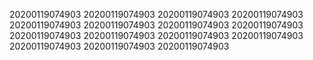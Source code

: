 20200119074903
20200119074903
20200119074903
20200119074903
20200119074903
20200119074903
20200119074903
20200119074903
20200119074903
20200119074903
20200119074903
20200119074903
20200119074903
20200119074903
20200119074903
